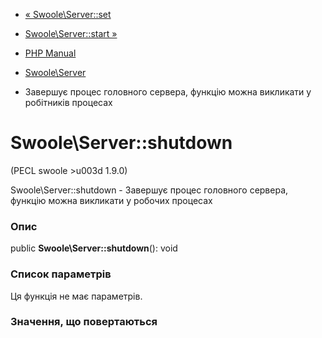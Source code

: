 - [« Swoole\Server::set](swoole-server.set.md)
- [Swoole\Server::start »](swoole-server.start.md)

- [PHP Manual](index.md)
- [Swoole\Server](class.swoole-server.md)
- Завершує процес головного сервера, функцію можна викликати у робітників
процесах

# Swoole\Server::shutdown

(PECL swoole \>u003d 1.9.0)

Swoole\Server::shutdown - Завершує процес головного сервера, функцію
можна викликати у робочих процесах

### Опис

public **Swoole\Server::shutdown**(): void

### Список параметрів

Ця функція не має параметрів.

### Значення, що повертаються
